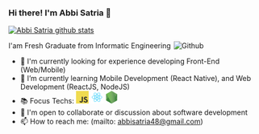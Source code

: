 ### Hi there! I'm Abbi Satria 👋

[![Abbi Satria github stats](https://github-readme-stats.vercel.app/api?username=abbisatria&count_private=true)](https://github.com/abbisatria)

<img width="35%" align="right" alt="Github" src="https://media.giphy.com/media/dWesBcTLavkZuG35MI/giphy.gif" />

I'am Fresh Graduate from Informatic Engineering

- 🔭 I'm currently looking for experience developing Front-End (Web/Mobile)
- 🌱 I’m currently learning Mobile Development (React Native), and Web Development (ReactJS, NodeJS)
- 📚 Focus Techs: <img height="25" src="https://raw.githubusercontent.com/github/explore/80688e429a7d4ef2fca1e82350fe8e3517d3494d/topics/javascript/javascript.png"> <img height="25" 
src="https://raw.githubusercontent.com/github/explore/80688e429a7d4ef2fca1e82350fe8e3517d3494d/topics/react/react.png"> <img height="25" src="https://raw.githubusercontent.com/github/explore/80688e429a7d4ef2fca1e82350fe8e3517d3494d/topics/nodejs/nodejs.png">
- 💬 I'm open to collaborate or discussion about software development
- 📫 How to reach me: (mailto: abbisatria48@gmail.com)
